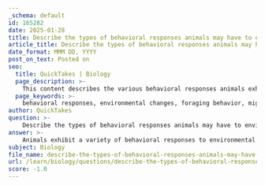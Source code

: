 ```yaml
---
_schema: default
id: 165282
date: 2025-01-28
title: Describe the types of behavioral responses animals may have to environmental changes.
article_title: Describe the types of behavioral responses animals may have to environmental changes.
date_format: MMM DD, YYYY
post_on_text: Posted on
seo:
  title: QuickTakes | Biology
  page_description: >-
    This content describes the various behavioral responses animals exhibit in reaction to environmental changes, which include foraging behavior, migration patterns, breeding strategies, social structure adjustments, phenological changes, and the importance of behavioral flexibility for survival and adaptation.
  page_keywords: >-
    behavioral responses, environmental changes, foraging behavior, migration, breeding strategies, reproductive timing, social structures, communication, phenological changes, behavioral flexibility, wildlife adaptation
author: QuickTakes
question: >-
    Describe the types of behavioral responses animals may have to environmental changes.
answer: >-
    Animals exhibit a variety of behavioral responses to environmental changes, which are crucial for their survival and adaptation. These responses can be categorized into several key types:\n\n1. **Foraging Behavior**: Animals may alter their foraging patterns in response to changes in food availability or habitat conditions. For instance, if a particular food source becomes scarce due to environmental changes, animals might shift their foraging locations or change their diet to include alternative food sources. This adaptability is often guided by optimal foraging theory, which suggests that animals will maximize their energy intake while minimizing risks and costs associated with foraging.\n\n2. **Migration**: Many species, particularly birds, adjust their migration patterns in response to climate change or habitat alterations. Changes in temperature and food availability can lead to earlier or later migration timings, or even shifts in migratory routes. This behavioral flexibility is essential for maintaining access to breeding and feeding grounds.\n\n3. **Breeding and Reproductive Strategies**: Environmental changes can influence mating rituals and reproductive timing. For example, some species may breed earlier in the season if temperatures rise, which can affect the synchronization of offspring development with food availability. Understanding these changes is vital for predicting how species will adapt to shifting habitats.\n\n4. **Social Structures and Communication**: Animals often modify their social behaviors and communication methods in response to environmental stressors. Changes in group dynamics, such as increased competition for resources, can lead to altered social hierarchies or communication patterns. This can also include cultural transmission of behaviors, where learned behaviors are passed through generations, influencing how populations adapt to new challenges.\n\n5. **Phenological Changes**: Animals may adjust their life cycle events, such as hibernation or breeding, in response to changes in environmental cues like temperature and food availability. These phenological shifts can have cascading effects on ecosystems, as they may disrupt the timing of interactions between species, such as predator-prey relationships.\n\n6. **Behavioral Flexibility**: The ability to exhibit behavioral flexibility is a key factor in the survival of species facing rapid environmental changes. This flexibility allows animals to respond to immediate threats or opportunities, which can be critical in avoiding population declines.\n\nOverall, understanding these behavioral responses is essential for conservation efforts, as they can serve as early indicators of population health and the effectiveness of management interventions. By monitoring changes in animal behavior, conservationists can better predict and mitigate the impacts of environmental changes on wildlife populations.
subject: Biology
file_name: describe-the-types-of-behavioral-responses-animals-may-have-to-environmental-changes.md
url: /learn/biology/questions/describe-the-types-of-behavioral-responses-animals-may-have-to-environmental-changes
score: -1.0
---
```


&nbsp;